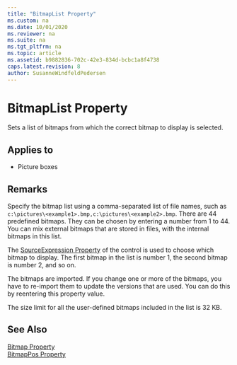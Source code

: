 ```yaml
---
title: "BitmapList Property"
ms.custom: na
ms.date: 10/01/2020
ms.reviewer: na
ms.suite: na
ms.tgt_pltfrm: na
ms.topic: article
ms.assetid: b9882836-702c-42e3-834d-bcbc1a8f4738
caps.latest.revision: 8
author: SusanneWindfeldPedersen
---
```


# BitmapList Property
Sets a list of bitmaps from which the correct bitmap to display is selected.  
  
## Applies to  
- Picture boxes  
  
## Remarks  
Specify the bitmap list using a comma-separated list of file names, such as `c:\pictures\<example1>.bmp,c:\pictures\<example2>.bmp`. There are 44 predefined bitmaps. They can be chosen by entering a number from 1 to 44. You can mix external bitmaps that are stored in files, with the internal bitmaps in this list.  
  
The [SourceExpression Property](devenv-sourceexpr-property.md) of the control is used to choose which bitmap to display. The first bitmap in the list is number 1, the second bitmap is number 2, and so on.  
  
The bitmaps are imported. If you change one or more of the bitmaps, you have to re-import them to update the versions that are used. You can do this by reentering this property value.  
  
The size limit for all the user-defined bitmaps included in the list is 32 KB.  
  
## See Also  
 [Bitmap Property](devenv-bitmap-property.md)   
 [BitmapPos Property](devenv-bitmappos-property.md)